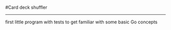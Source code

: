 #Card deck shuffler

---------------------------
first little program with tests to get familiar with some basic Go concepts